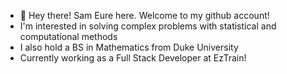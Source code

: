 - 👋 Hey there! Sam Eure here. Welcome to my github account!
- I'm interested in solving complex problems with statistical and computational methods
- I also hold a BS in Mathematics from Duke University 
- Currently working as a Full Stack Developer at EzTrain!

<!---
- I'll be starting my PhD in Statistics at the University of Washington in Fall 2021
euresa/euresa is a ✨ special ✨ repository because its `README.md` (this file) appears on your GitHub profile.
You can click the Preview link to take a look at your changes.
--->
